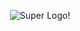 

<p align="center">
  <img src="https://cdn.discordapp.com/attachments/244514503323025408/310897006975385630/nextcontrol.png" alt="Super Logo!" resize="275 135" />
</p>
